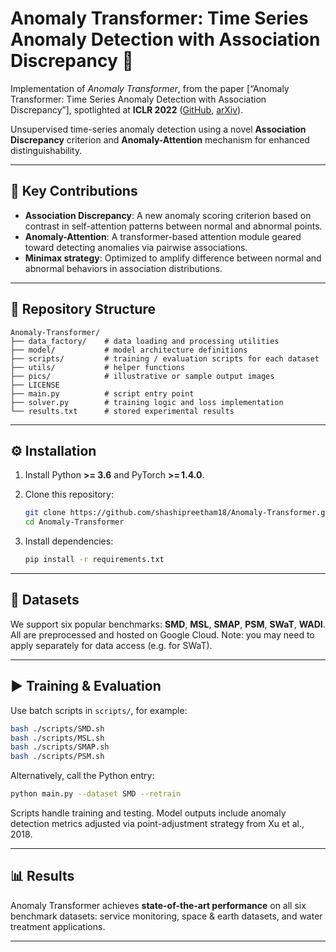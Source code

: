 # Anomaly Transformer: Time Series Anomaly Detection with Association Discrepancy 🚀

Implementation of *Anomaly Transformer*, from the paper [“Anomaly Transformer: Time Series Anomaly Detection with Association Discrepancy”], spotlighted at **ICLR 2022** ([GitHub](https://github.com/thuml/Anomaly-Transformer), [arXiv](https://arxiv.org/abs/2110.02642)).

Unsupervised time-series anomaly detection using a novel **Association Discrepancy** criterion and **Anomaly-Attention** mechanism for enhanced distinguishability.

---

## 📌 Key Contributions

- **Association Discrepancy**: A new anomaly scoring criterion based on contrast in self-attention patterns between normal and abnormal points.
- **Anomaly-Attention**: A transformer-based attention module geared toward detecting anomalies via pairwise associations.
- **Minimax strategy**: Optimized to amplify difference between normal and abnormal behaviors in association distributions.

---

## 🧩 Repository Structure

```
Anomaly-Transformer/
├── data_factory/    # data loading and processing utilities
├── model/           # model architecture definitions
├── scripts/         # training / evaluation scripts for each dataset
├── utils/           # helper functions
├── pics/            # illustrative or sample output images
├── LICENSE
├── main.py          # script entry point
├── solver.py        # training logic and loss implementation
└── results.txt      # stored experimental results
```

---

## ⚙️ Installation

1. Install Python **>= 3.6** and PyTorch **>= 1.4.0**.
2. Clone this repository:

   ```bash
   git clone https://github.com/shashipreetham18/Anomaly-Transformer.git
   cd Anomaly-Transformer
   ```

3. Install dependencies:

   ```bash
   pip install -r requirements.txt
   ```

---

## 📂 Datasets

We support six popular benchmarks: **SMD**, **MSL**, **SMAP**, **PSM**, **SWaT**, **WADI**. All are preprocessed and hosted on Google Cloud. Note: you may need to apply separately for data access (e.g. for SWaT).

---

## ▶️ Training & Evaluation

Use batch scripts in `scripts/`, for example:

```bash
bash ./scripts/SMD.sh
bash ./scripts/MSL.sh
bash ./scripts/SMAP.sh
bash ./scripts/PSM.sh
```

Alternatively, call the Python entry:

```bash
python main.py --dataset SMD --retrain
```

Scripts handle training and testing. Model outputs include anomaly detection metrics adjusted via point-adjustment strategy from Xu et al., 2018.

---

## 📊 Results

Anomaly Transformer achieves **state-of-the-art performance** on all six benchmark datasets: service monitoring, space & earth datasets, and water treatment applications.

---
